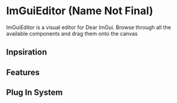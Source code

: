 # ImGuiEditor (Name Not Final)
ImGuiEditor is a visual editor for Dear ImGui. Browse through all the available components and drag them onto the canvas

## Inpsiration
## Features
## Plug In System
